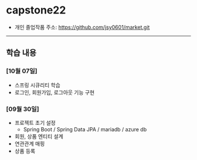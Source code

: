 # capstone22
- 개인 졸업작품 주소: https://github.com/jsy0601/market.git
---
## 학습 내용
### [10월 07일]
- 스프링 시큐리티 학습
- 로그인, 회원가입, 로그아웃 기능 구현
### [09월 30일]
- 프로젝트 초기 설정
  - Spring Boot / Spring Data JPA / mariadb / azure db
- 회원, 상품 엔티티 설계
- 연관관계 매핑
- 상품 등록
